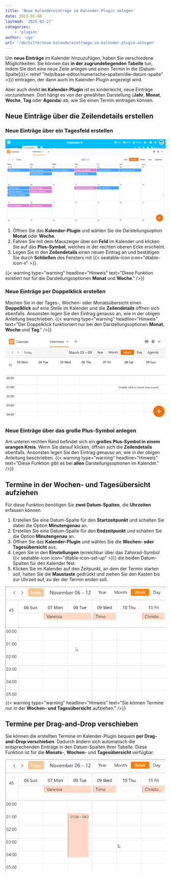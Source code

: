 ```yaml
---
title: 'Neue Kalendereinträge im Kalender-Plugin anlegen'
date: 2023-01-08
lastmod: '2025-02-27'
categories:
    - 'plugins'
author: 'vge'
url: '/de/hilfe/neue-kalendereintraege-im-kalender-plugin-anlegen'
---
```


Um **neue Einträge** im Kalender hinzuzufügen, haben Sie verschiedene Möglichkeiten. Sie können das **in der zugrundeliegenden Tabelle** tun, indem Sie dort eine neue Zeile anlegen und einen Termin in die [Datum-Spalte]({{< relref "help/base-editor/numerische-spalten/die-datum-spalte" >}}) eintragen, der dann auch im Kalender-Plugin angezeigt wird.

Aber auch direkt **im Kalender-Plugin** ist es kinderleicht, neue Einträge vorzunehmen. Dort hängt es von der gewählten Darstellung (**Jahr**, **Monat**, **Woche**, **Tag** oder **Agenda**) ab, wie Sie einen Termin eintragen können.

## Neue Einträge über die Zeilendetails erstellen

### Neue Einträge über ein Tagesfeld erstellen

![Neuen Kalendereintrag im Kalender-Plugin anlegen](images/Neuen-Kalendereintrag-im-Kalender-Plugin-anlegen.gif)

1. Öffnen Sie das **Kalender-Plugin** und wählen Sie die Darstellungsoption **Monat** oder **Woche**.
2. Fahren Sie mit dem Mauszeiger über ein **Feld** im Kalender und klicken Sie auf das **Plus-Symbol**, welches in der rechten oberen Ecke erscheint.
3. Legen Sie in den **Zeilendetails** einen neuen Eintrag an und bestätigen Sie durch **Schließen** des Fensters mit {{< seatable-icon icon="dtable-icon-x" >}}.

{{< warning  type="warning" headline="Hinweis"  text="Diese Funktion existiert nur für die Darstellungsoptionen **Monat** und **Woche**." />}}

### Neue Einträge per Doppelklick erstellen

Machen Sie in der Tages-, Wochen- oder Monatsübersicht einen **Doppelklick** auf eine Stelle im Kalender und die **Zeilendetails** öffnen sich ebenfalls. Ansonsten legen Sie den Eintrag genauso an, wie in der obigen Anleitung beschrieben. {{< warning  type="warning" headline="Hinweis"  text="Der Doppelklick funktioniert nur bei den Darstellungsoptionen **Monat**, **Woche** und **Tag**." />}}

![Kalendereintrag per Doppelklick oder Plus-Symbol anlegen](images/Kalendereintrag-per-Doppelklick-oder-Plus-Symbol-anlegen.png)

### Neue Einträge über das große Plus-Symbol anlegen

Am unteren rechten Rand befindet sich ein **großes Plus-Symbol in einem orangen Kreis**. Wenn Sie darauf klicken, öffnen sich die **Zeilendetails** ebenfalls. Ansonsten legen Sie den Eintrag genauso an, wie in der obigen Anleitung beschrieben. {{< warning  type="warning" headline="Hinweis"  text="Diese Funktion gibt es bei **allen** Darstellungsoptionen im Kalender." />}}

## Termine in der Wochen- und Tagesübersicht aufziehen

Für diese Funktion benötigen Sie **zwei Datum-Spalten**, die **Uhrzeiten** erfassen können.

1. Erstellen Sie eine Datum-Spalte für den **Startzeitpunkt** und schalten Sie dabei die Option **Minutengenau** an.
2. Erstellen Sie eine Datum-Spalte für den **Endzeitpunkt** und schalten Sie die Option **Minutengenau** an.
3. Öffnen Sie das **Kalender-Plugin** und wählen Sie die **Wochen- oder Tagesübersicht** aus.
4. Legen Sie in den **Einstellungen** (erreichbar über das Zahnrad-Symbol {{< seatable-icon icon="dtable-icon-set-up" >}}) die beiden Datum-Spalten für den Kalender fest.
5. Klicken Sie im Kalender auf den Zeitpunkt, an dem der Termin starten soll, halten Sie die **Maustaste** gedrückt und ziehen Sie den Kasten bis zur Uhrzeit auf, zu der der Termin enden soll.

![Neue Kalendereinträge im Kalender-Plugin anlegen](images/Neuer-Kalendereintrag-im-Kalender-Plugin-anlegen-2.gif) {{< warning  type="warning" headline="Hinweis"  text="Sie können Termine nur in der **Wochen- und Tagesübersicht** aufziehen." />}}

## Termine per Drag-and-Drop verschieben

Sie können die erstellten Termine im Kalender-Plugin bequem **per Drag-and-Drop verschieben**. Dadurch ändern sich automatisch die entsprechenden Einträge in den Datum-Spalten Ihrer Tabelle. Diese Funktion ist für die **Monats-**, **Wochen-** und **Tagesübersicht** verfügbar.

![Neue Kalendereinträge im Kalender-Plugin anlegen](images/Neuer-Kalendereintrag-im-Kalender-Plugin-anlegen-3.gif)
